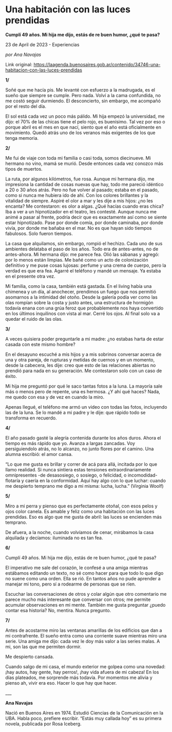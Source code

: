 # Una habitación con las luces prendidas

**Cumplí 49 años. Mi hija me dijo, estás de re buen humor, ¿qué te pasa?**

23 de April de 2023 - Experiencias

_por Ana Navajas_

Link original: https://laagenda.buenosaires.gob.ar/contenido/34746-una-habitacion-con-las-luces-prendidas



**1/**




Soñé que me hacía pis. Me levanté con esfuerzo a la madrugada, es el sueño que siempre se cumple. Pero nada. Volví a la cama confundida, no me costó seguir durmiendo. El desconcierto, sin embargo, me acompañó por el resto del día.




El sol está cada vez un poco más pálido. Mi hija empezó la universidad, me dijo: el 70% de las chicas tiene el pelo rojo, es buenísimo. Tal vez por eso o porque abril es el mes en que nací, siento que el año está oficialmente en movimiento. Quedó atrás uno de los veranos más exigentes de los que tenga memoria.




**2/**




Me fui de viaje con toda mi familia o casi toda, somos diecinueve. Mi hermano no vino, mamá se murió. Desde entonces cada vez conozco más tipos de muertos.




La ruta, por algunos kilómetros, fue rosa. Aunque mi hermana dijo, me impresiona la cantidad de cosas nuevas que hay, todo me pareció idéntico a 20 o 30 años atrás. Pero no fue volver al pasado; estaba en el pasado, como si nunca me hubiera ido de ahí. Con los colores brillantes y la vitalidad de siempre. Aspiré el olor a mar y les dije a mis hijos: ¿no les encanta? Me contestaron: es olor a algas. ¿Qué hacías cuando eras chica? Iba a ver a un hipnotizador en el teatro, les contesté. Aunque nunca me animé a pasar al frente, podría decir que es exactamente así como se siente estar hipnotizado. Pase por donde comía, por donde caminaba, por donde vivía, por donde me bañaba en el mar. No es que hayan sido tiempos fabulosos. Solo fueron tiempos.




La casa que alquilamos, sin embargo, rompió el hechizo. Cada uno de sus ambientes delataba el paso de los años. Todo era de antes-antes, no de antes-ahora. Mi hermana dijo: me parece fea. Olió las sábanas y agregó: por lo menos están limpias. Me bañé como un acto de colonización definitivo y me puse cosas lujosas: perfume y una crema de cuerpo, pero la verdad es que era fea. Agarré el teléfono y mandé un mensaje. Ya estaba en el presente otra vez.




Mi familia, como la casa, también está gastada. En el living había una chimenea y un día, al anochecer, prendimos un fuego que nos permitió asomarnos a la intimidad del otoño. Desde la galería podía ver como las olas rompían sobre la costa y justo antes, una estructura de hormigón todavía enana con una grúa feroz que probablemente nos haya convertido en los últimos inquilinos con vista al mar. Cerré los ojos. Al final solo va a quedar el ruido de las olas.




**3/**




A veces quisiera poder preguntarle a mi madre: ¿no estabas harta de estar casada con este mismo hombre?




En el desayuno escuché a mis hijos y a mis sobrinos conversar acerca de una y otra pareja, de rupturas y metidas de cuernos y en un momento, desde la cabecera, les dije: creo que esto de las relaciones abiertas no prendió para nada en su generación. Me contestaron solo con un caso de éxito.




Mi hija me preguntó por qué le saco tantas fotos a la luna. La mayoría sale más o menos pero de repente, una es hermosa. ¿Y ahí qué haces? Nada, me quedo con esa y de vez en cuando la miro.




Apenas llegué, el teléfono me armó un video con todas las fotos, incluyendo las de la luna. Se lo mandé a mi padre y le dije: que rápido todo se transforma en recuerdo.




**4/**




El año pasado gasté la alegría contenida durante los años duros. Ahora el tiempo es más rápido que yo. Avanza a largas zancadas. Voy persiguiendolo atrás, no lo alcanzo, no junto flores por el camino. Una alumna escribió: el amor cansa.




“Lo que me gusta es brillar y correr de acá para allá, incitada por lo que llamo realidad. Si nunca sintiera estas tensiones extraordinariamente omnipresentes -de desasosiego, o sosiego, o felicidad, o incomodidad- flotaría y caería en la conformidad. Aquí hay algo con lo que luchar: cuando me despierto temprano me digo a mi misma: lucha, lucha.” (Virginia Woolf)




**5/**




Miro a mi perra y pienso que es perfectamente otoñal, con esos pelos y ojos color canela. Es amable y feliz como una habitación con las luces prendidas. Eso es algo que me gusta de abril: las luces se encienden más temprano.




De afuera, a la noche, cuando volvíamos de cenar, mirábamos la casa alquilada y decíamos: iluminada no es tan fea.




**6/**




Cumplí 49 años. Mi hija me dijo, estás de re buen humor, ¿qué te pasa?




El imperativo me sale del corazón, le confesé a una amiga mientras estábamos editando un texto, no sé como hacer para que todo lo que digo no suene como una orden. Ella se rió. En tantos años no pude aprender a manejar mi tono, pero sí a rodearme de personas que se ríen.




Escuchar las conversaciones de otros y colar algún que otro comentario me parece mucho más interesante que conversar con otros; me permite acumular observaciones en mi mente. También me gusta preguntar ¿puedo contar esa historia? No, mentira. Nunca pregunto.




**7/**




Antes de acostarme miro las ventanas amarillas de los edificios que dan a mi contrafrente. El sueño entra como una corriente suave mientras miro una serie. Una amiga me dijo: cada vez le doy más valor a las series malas. A mi, son las que me permiten dormir.




Me despierto cansada.




Cuando salgo de mi casa, el mundo exterior me golpea como una novedad: ¡hay autos, hay gente, hay perros!, ¡hay vida afuera de mi cabeza! En los días plateados, me sorprende más todavía. Por momentos me alivia y pienso ah, vivir era eso. Hacer lo que hay que hacer.




\_\_\_




**Ana Navajas**




Nació en Buenos Aires en 1974. Estudió Ciencias de la Comunicación en la UBA. Habla poco, prefiere escribir. “Estás muy callada hoy” es su primera novela, publicada por Rosa Iceberg.



